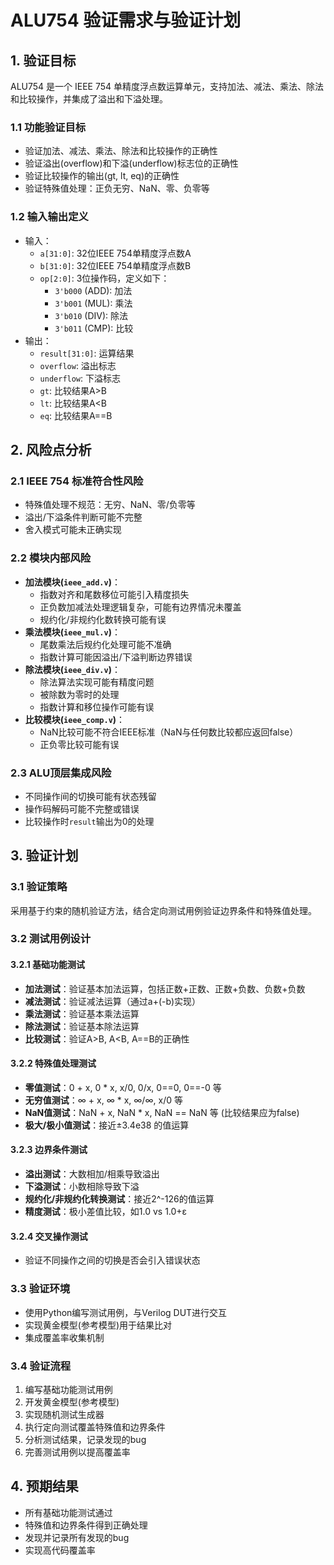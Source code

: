 # ALU754 验证需求与验证计划

## 1. 验证目标

ALU754 是一个 IEEE 754 单精度浮点数运算单元，支持加法、减法、乘法、除法和比较操作，并集成了溢出和下溢处理。

### 1.1 功能验证目标
- 验证加法、减法、乘法、除法和比较操作的正确性
- 验证溢出(overflow)和下溢(underflow)标志位的正确性
- 验证比较操作的输出(gt, lt, eq)的正确性
- 验证特殊值处理：正负无穷、NaN、零、负零等

### 1.2 输入输出定义
- 输入：
  - `a[31:0]`: 32位IEEE 754单精度浮点数A
  - `b[31:0]`: 32位IEEE 754单精度浮点数B
  - `op[2:0]`: 3位操作码，定义如下：
    - `3'b000` (ADD): 加法
    - `3'b001` (MUL): 乘法
    - `3'b010` (DIV): 除法
    - `3'b011` (CMP): 比较
- 输出：
  - `result[31:0]`: 运算结果
  - `overflow`: 溢出标志
  - `underflow`: 下溢标志
  - `gt`: 比较结果A>B
  - `lt`: 比较结果A<B
  - `eq`: 比较结果A==B

## 2. 风险点分析

### 2.1 IEEE 754 标准符合性风险
- 特殊值处理不规范：无穷、NaN、零/负零等
- 溢出/下溢条件判断可能不完整
- 舍入模式可能未正确实现

### 2.2 模块内部风险
- **加法模块(`ieee_add.v`)**：
  - 指数对齐和尾数移位可能引入精度损失
  - 正负数加减法处理逻辑复杂，可能有边界情况未覆盖
  - 规约化/非规约化数转换可能有误
- **乘法模块(`ieee_mul.v`)**：
  - 尾数乘法后规约化处理可能不准确
  - 指数计算可能因溢出/下溢判断边界错误
- **除法模块(`ieee_div.v`)**：
  - 除法算法实现可能有精度问题
  - 被除数为零时的处理
  - 指数计算和移位操作可能有误
- **比较模块(`ieee_comp.v`)**：
  - NaN比较可能不符合IEEE标准（NaN与任何数比较都应返回false）
  - 正负零比较可能有误

### 2.3 ALU顶层集成风险
- 不同操作间的切换可能有状态残留
- 操作码解码可能不完整或错误
- 比较操作时`result`输出为0的处理

## 3. 验证计划

### 3.1 验证策略
采用基于约束的随机验证方法，结合定向测试用例验证边界条件和特殊值处理。

### 3.2 测试用例设计

#### 3.2.1 基础功能测试
- **加法测试**：验证基本加法运算，包括正数+正数、正数+负数、负数+负数
- **减法测试**：验证减法运算（通过a+(-b)实现）
- **乘法测试**：验证基本乘法运算
- **除法测试**：验证基本除法运算
- **比较测试**：验证A>B, A<B, A==B的正确性

#### 3.2.2 特殊值处理测试
- **零值测试**：0 + x, 0 * x, x/0, 0/x, 0==0, 0==-0 等
- **无穷值测试**：∞ + x, ∞ * x, ∞/∞, x/0 等
- **NaN值测试**：NaN + x, NaN * x, NaN == NaN 等 (比较结果应为false)
- **极大/极小值测试**：接近±3.4e38 的值运算

#### 3.2.3 边界条件测试
- **溢出测试**：大数相加/相乘导致溢出
- **下溢测试**：小数相除导致下溢
- **规约化/非规约化转换测试**：接近2^-126的值运算
- **精度测试**：极小差值比较，如1.0 vs 1.0+ε

#### 3.2.4 交叉操作测试
- 验证不同操作之间的切换是否会引入错误状态

### 3.3 验证环境
- 使用Python编写测试用例，与Verilog DUT进行交互
- 实现黄金模型(参考模型)用于结果比对
- 集成覆盖率收集机制

### 3.4 验证流程
1. 编写基础功能测试用例
2. 开发黄金模型(参考模型)
3. 实现随机测试生成器
4. 执行定向测试覆盖特殊值和边界条件
5. 分析测试结果，记录发现的bug
6. 完善测试用例以提高覆盖率

## 4. 预期结果
- 所有基础功能测试通过
- 特殊值和边界条件得到正确处理
- 发现并记录所有发现的bug
- 实现高代码覆盖率